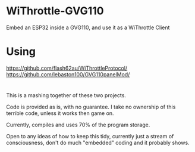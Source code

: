 # WiThrottle-GVG110
Embed an ESP32 inside a GVG110, and use it as a WiThrottle Client

# Using
https://github.com/flash62au/WiThrottleProtocol/
https://github.com/lebaston100/GVG110panelMod/

#
This is a mashing together of these two projects.

Code is provided as is, with no guarantee. I take no ownership of this terrible code, unless it works then game on.

Currently, compiles and uses 70% of the program storage.

Open to any ideas of how to keep this tidy, currently just a stream of consciousness, don't do much "embedded" coding and it probably shows.
